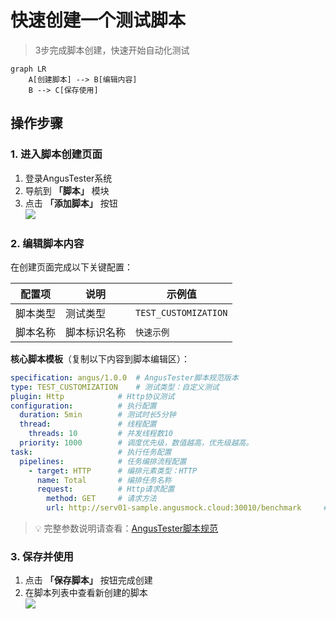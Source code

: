 # 快速创建一个测试脚本

> 3步完成脚本创建，快速开始自动化测试

```mermaid  
graph LR  
    A[创建脚本] --> B[编辑内容]  
    B --> C[保存使用]  
```

## 操作步骤

### 1. 进入脚本创建页面
1. 登录AngusTester系统
2. 导航到 **「脚本」** 模块
3. 点击 **「添加脚本」** 按钮  
   ![](https://bj-c1-prod-files.xcan.cloud/storage/pubapi/v1/file/QS01-01.png?fid=203622539782521023&fpt=7gvj6ytPRXv5q23wqAmaHZmSFbXRuq26DjoJNBvI)

### 2. 编辑脚本内容
在创建页面完成以下关键配置：

| 配置项 | 说明 | 示例值 |  
|--------|------|--------|  
| 脚本类型 | 测试类型 | `TEST_CUSTOMIZATION` |  
| 脚本名称 | 脚本标识名称 | `快速示例` |  

**核心脚本模板**（复制以下内容到脚本编辑区）：
```yaml
specification: angus/1.0.0  # AngusTester脚本规范版本
type: TEST_CUSTOMIZATION    # 测试类型：自定义测试
plugin: Http            # Http协议测试
configuration:          # 执行配置
  duration: 5min        # 测试时长5分钟
  thread:               # 线程配置
    threads: 10         # 并发线程数10
  priority: 1000        # 调度优先级，数值越高，优先级越高。
task:                   # 执行任务配置
  pipelines:            # 任务编排流程配置
    - target: HTTP      # 编排元素类型：HTTP
      name: Total       # 编排任务名称
      request:          # Http请求配置
        method: GET     # 请求方法
        url: http://serv01-sample.angusmock.cloud:30010/benchmark     # 请求接口路径
```

> 💡 完整参数说明请查看：[AngusTester脚本规范](../specification/introduction.md)

### 3. 保存并使用
1. 点击 **「保存脚本」** 按钮完成创建
2. 在脚本列表中查看新创建的脚本  
   ![](https://bj-c1-prod-files.xcan.cloud/storage/pubapi/v1/file/QS01-03.png?fid=203622539782521027&fpt=syeRJKFW4xJtXcgpwTXLXMkPJoH6PSy5toVE6j4e)
